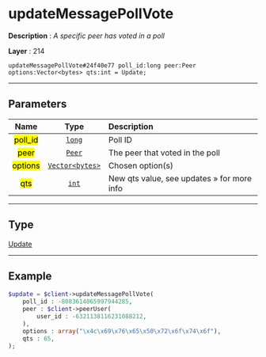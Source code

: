 # updateMessagePollVote

**Description** : *A specific peer has voted in a poll*

**Layer** : 214

```tl
updateMessagePollVote#24f40e77 poll_id:long peer:Peer options:Vector<bytes> qts:int = Update;
```

---

## Parameters

| Name | Type | Description |
| :---: | :---: | :--- |
| <mark>poll_id</mark> | [`long`](type/long) | Poll ID |
| <mark>peer</mark> | [`Peer`](type/Peer) | The peer that voted in the poll |
| <mark>options</mark> | [`Vector<bytes>`](type/bytes) | Chosen option(s) |
| <mark>qts</mark> | [`int`](type/int) | New qts value, see updates » for more info |

---

## Type

[Update](type/Update)

---

## Example

```php
$update = $client->updateMessagePollVote(
	poll_id : -8083614065997944285,
	peer : $client->peerUser(
		user_id : -6321138116231088212,
	),
	options : array("\x4c\x69\x76\x65\x50\x72\x6f\x74\x6f"),
	qts : 65,
);
```